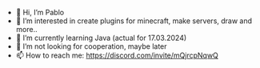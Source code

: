 - 👋 Hi, I’m Pablo
- 👀 I’m interested in create plugins for minecraft, make servers, draw and more..
- 🌱 I’m currently learning Java (actual for 17.03.2024)
- 💞️ I’m not looking for cooperation, maybe later
- 📫 How to reach me: https://discord.com/invite/mQjrcpNqwQ 

<!---
ICodeMonster/ICodeMonster is a ✨ special ✨ repository because its `README.md` (this file) appears on your GitHub profile.
You can click the Preview link to take a look at your changes.
--->
